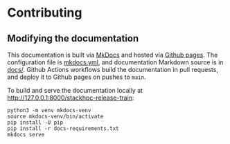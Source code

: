 # Contributing

## Modifying the documentation

This documentation is built via [MkDocs](https://www.mkdocs.org/) and hosted via [Github pages](https://stackhpc.github.io/stackhpc-release-train/).
The configuration file is [mkdocs.yml](https://github.com/stackhpc/stackhpc-release-train/blob/main/mkdocs.yml), and documentation Markdown source is in [docs/](https://github.com/stackhpc/stackhpc-release-train/blob/main/docs).
Github Actions workflows build the documentation in pull requests, and deploy it to Github pages on pushes to `main`.

To build and serve the documentation locally at <http://127.0.0.1:8000/stackhpc-release-train>:
```
python3 -m venv mkdocs-venv
source mkdocs-venv/bin/activate
pip install -U pip
pip install -r docs-requirements.txt
mkdocs serve
```
